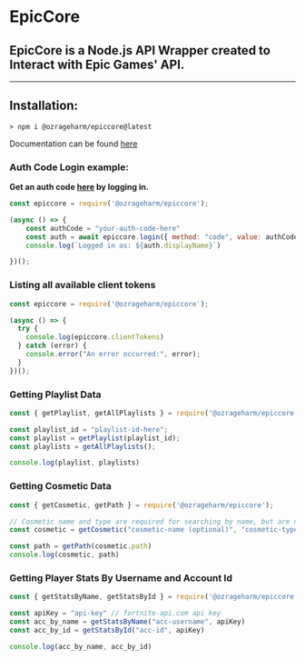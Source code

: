 # EpicCore
## EpicCore is a Node.js API Wrapper created to Interact with Epic Games' API.
---

## Installation:
```code
> npm i @ozrageharm/epiccore@latest
```

Documentation can be found [here](https://github.com/OzRAGEHarm/EpicCore/blob/main/docs.md)

### Auth Code Login example:
**Get an auth code [here](https://www.epicgames.com/id/login?redirectUrl=https%3A%2F%2Fwww.epicgames.com%2Fid%2Fapi%2Fredirect%3FclientId%3D3f69e56c7649492c8cc29f1af08a8a12%26responseType%3Dcode%0A&prompt=login) by logging in.**

```javascript
const epiccore = require('@ozrageharm/epiccore');

(async () => {
    const authCode = "your-auth-code-here"
    const auth = await epiccore.login({ method: "code", value: authCode });
    console.log(`Logged in as: ${auth.displayName}`)

})();
```

### Listing all available client tokens
```javascript
const epiccore = require('@ozrageharm/epiccore');

(async () => {
  try {
    console.log(epiccore.clientTokens)
  } catch (error) {
    console.error("An error occurred:", error);
  }
})();
```

### Getting Playlist Data

```javascript
const { getPlaylist, getAllPlaylists } = require('@ozrageharm/epiccore');

const playlist_id = "playlist-id-here";
const playlist = getPlaylist(playlist_id);
const playlists = getAllPlaylists();

console.log(playlist, playlists)
```

### Getting Cosmetic Data

```javascript
const { getCosmetic, getPath } = require('@ozrageharm/epiccore');

// Cosmetic name and type are required for searching by name, but are not required for searching by id
const cosmetic = getCosmetic("cosmetic-name (optional)", "cosmetic-type (optional)", "cosmetic-id (optional)")

const path = getPath(cosmetic.path)
console.log(cosmetic, path)
```

### Getting Player Stats By Username and Account Id

```javascript
const { getStatsByName, getStatsById } = require('@ozrageharm/epiccore');

const apiKey = "api-key" // fortnite-api.com api key
const acc_by_name = getStatsByName("acc-username", apiKey)
const acc_by_id = getStatsById("acc-id", apiKey)

console.log(acc_by_name, acc_by_id)
```